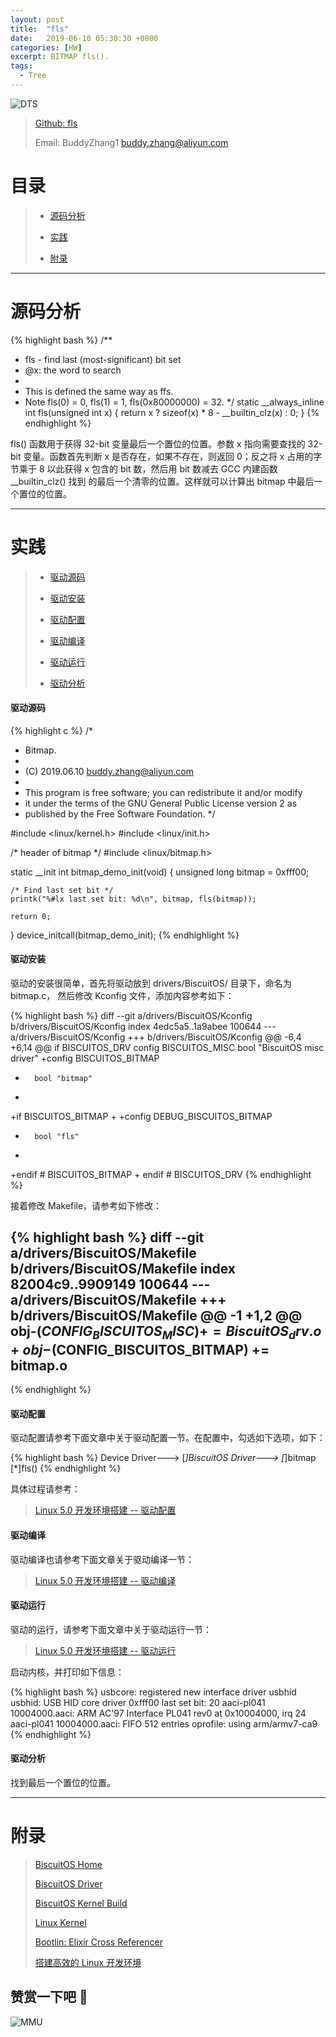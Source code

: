 ```yaml
---
layout: post
title:  "fls"
date:   2019-06-10 05:30:30 +0800
categories: [HW]
excerpt: BITMAP fls().
tags:
  - Tree
---
```


![DTS](https://gitee.com/BiscuitOS_team/PictureSet/raw/Gitee/BiscuitOS/kernel/IND00000B.jpg)

> [Github: fls](https://github.com/BiscuitOS/HardStack/tree/master/Algorithem/bitmap/API/fls)
>
> Email: BuddyZhang1 <buddy.zhang@aliyun.com>

# 目录

> - [源码分析](#源码分析)
>
> - [实践](#实践)
>
> - [附录](#附录)

-----------------------------------

# <span id="源码分析">源码分析</span>

{% highlight bash %}
/**
 * fls - find last (most-significant) bit set
 * @x: the word to search
 *
 * This is defined the same way as ffs.
 * Note fls(0) = 0, fls(1) = 1, fls(0x80000000) = 32.
 */
static __always_inline int fls(unsigned int x)
{
        return x ? sizeof(x) * 8 - __builtin_clz(x) : 0;
}
{% endhighlight %}

fls() 函数用于获得 32-bit 变量最后一个置位的位置。参数 x 指向需要查找的 32-bit
变量。函数首先判断 x 是否存在，如果不存在，则返回 0；反之将 x 占用的字节乘于 8
以此获得 x 包含的 bit 数，然后用 bit 数减去 GCC 内建函数 __builtin_clz() 找到
的最后一个清零的位置。这样就可以计算出 bitmap 中最后一个置位的位置。

--------------------------------------------------

# <span id="实践">实践</span>

> - [驱动源码](#驱动源码)
>
> - [驱动安装](#驱动安装)
>
> - [驱动配置](#驱动配置)
>
> - [驱动编译](#驱动编译)
>
> - [驱动运行](#驱动运行)
>
> - [驱动分析](#驱动分析)

#### <span id="驱动源码">驱动源码</span>

{% highlight c %}
/*
 * Bitmap.
 *
 * (C) 2019.06.10 <buddy.zhang@aliyun.com>
 *
 * This program is free software; you can redistribute it and/or modify
 * it under the terms of the GNU General Public License version 2 as
 * published by the Free Software Foundation.
 */

#include <linux/kernel.h>
#include <linux/init.h>

/* header of bitmap */
#include <linux/bitmap.h>

static __init int bitmap_demo_init(void)
{
	unsigned long bitmap = 0xfff00;

	/* Find last set bit */
	printk("%#lx last set bit: %d\n", bitmap, fls(bitmap));

	return 0;
}
device_initcall(bitmap_demo_init);
{% endhighlight %}

#### <span id="驱动安装">驱动安装</span>

驱动的安装很简单，首先将驱动放到 drivers/BiscuitOS/ 目录下，命名为 bitmap.c，
然后修改 Kconfig 文件，添加内容参考如下：

{% highlight bash %}
diff --git a/drivers/BiscuitOS/Kconfig b/drivers/BiscuitOS/Kconfig
index 4edc5a5..1a9abee 100644
--- a/drivers/BiscuitOS/Kconfig
+++ b/drivers/BiscuitOS/Kconfig
@@ -6,4 +6,14 @@ if BISCUITOS_DRV
config BISCUITOS_MISC
        bool "BiscuitOS misc driver"
+config BISCUITOS_BITMAP
+       bool "bitmap"
+
+if BISCUITOS_BITMAP
+
+config DEBUG_BISCUITOS_BITMAP
+       bool "fls"
+
+endif # BISCUITOS_BITMAP
+
endif # BISCUITOS_DRV
{% endhighlight %}

接着修改 Makefile，请参考如下修改：

{% highlight bash %}
diff --git a/drivers/BiscuitOS/Makefile b/drivers/BiscuitOS/Makefile
index 82004c9..9909149 100644
--- a/drivers/BiscuitOS/Makefile
+++ b/drivers/BiscuitOS/Makefile
@@ -1 +1,2 @@
obj-$(CONFIG_BISCUITOS_MISC)     += BiscuitOS_drv.o
+obj-$(CONFIG_BISCUITOS_BITMAP)     += bitmap.o
--
{% endhighlight %}

#### <span id="驱动配置">驱动配置</span>

驱动配置请参考下面文章中关于驱动配置一节。在配置中，勾选如下选项，如下：

{% highlight bash %}
Device Driver--->
    [*]BiscuitOS Driver--->
        [*]bitmap
            [*]fls()
{% endhighlight %}

具体过程请参考：

> [Linux 5.0 开发环境搭建 -- 驱动配置](https://biscuitos.github.io/blog/Linux-5.0-arm32-Usermanual/#%E9%A9%B1%E5%8A%A8%E9%85%8D%E7%BD%AE)

#### <span id="驱动编译">驱动编译</span>

驱动编译也请参考下面文章关于驱动编译一节：

> [Linux 5.0 开发环境搭建 -- 驱动编译](https://biscuitos.github.io/blog/Linux-5.0-arm32-Usermanual/#%E7%BC%96%E8%AF%91%E9%A9%B1%E5%8A%A8)

#### <span id="驱动运行">驱动运行</span>

驱动的运行，请参考下面文章中关于驱动运行一节：

> [Linux 5.0 开发环境搭建 -- 驱动运行](https://biscuitos.github.io/blog/Linux-5.0-arm32-Usermanual/#%E9%A9%B1%E5%8A%A8%E8%BF%90%E8%A1%8C)

启动内核，并打印如下信息：

{% highlight bash %}
usbcore: registered new interface driver usbhid
usbhid: USB HID core driver
0xfff00 last set bit: 20
aaci-pl041 10004000.aaci: ARM AC'97 Interface PL041 rev0 at 0x10004000, irq 24
aaci-pl041 10004000.aaci: FIFO 512 entries
oprofile: using arm/armv7-ca9
{% endhighlight %}

#### <span id="驱动分析">驱动分析</span>

找到最后一个置位的位置。

-----------------------------------------------

# <span id="附录">附录</span>

> [BiscuitOS Home](https://biscuitos.github.io/)
>
> [BiscuitOS Driver](https://biscuitos.github.io/blog/BiscuitOS_Catalogue/)
>
> [BiscuitOS Kernel Build](https://biscuitos.github.io/blog/Kernel_Build/)
>
> [Linux Kernel](https://www.kernel.org/)
>
> [Bootlin: Elixir Cross Referencer](https://elixir.bootlin.com/linux/latest/source)
>
> [搭建高效的 Linux 开发环境](https://biscuitos.github.io/blog/Linux-debug-tools/)

## 赞赏一下吧 🙂

![MMU](https://gitee.com/BiscuitOS_team/PictureSet/raw/Gitee/BiscuitOS/kernel/HAB000036.jpg)
